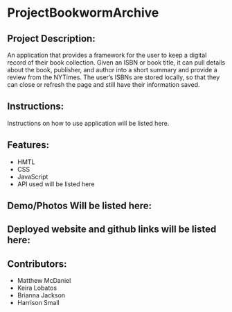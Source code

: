 # ProjectBookwormArchive

## Project Description:
An application that provides a framework for the user to keep a digital record of their book collection. Given an ISBN or book title, it can pull details about the book, publisher, and author into a short summary and provide a review from the NYTimes. The user’s ISBNs are stored locally, so that they can close or refresh the page and still have their information saved.

## Instructions:
Instructions on how to use application will be listed here.




## Features:
* HMTL
* CSS
* JavaScript
* API used will be listed here 





## Demo/Photos Will be listed here:


## Deployed website and github links will be listed here:




## Contributors:
* Matthew McDaniel
* Keira Lobatos
* Brianna Jackson
* Harrison Small
